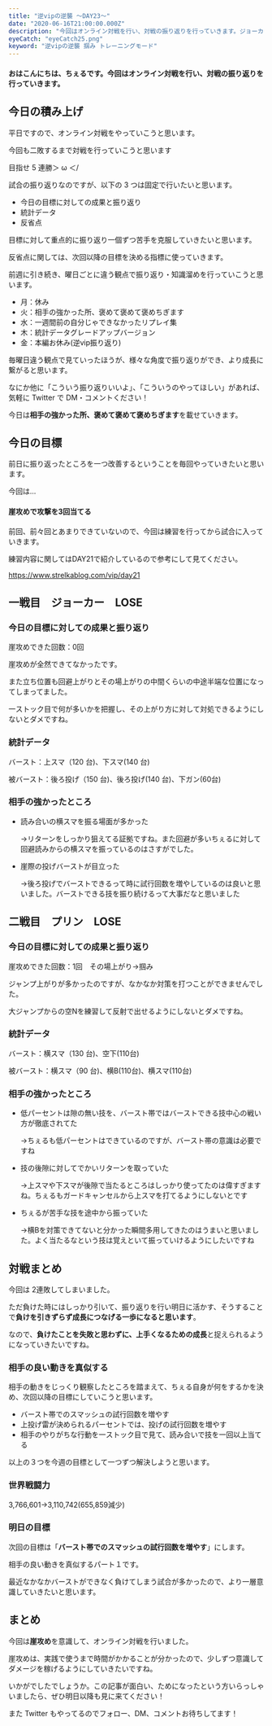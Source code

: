 ```yaml
---
title: "逆vipの逆襲 ～DAY23～"
date: "2020-06-16T21:00:00.000Z"
description: "今回はオンライン対戦を行い、対戦の振り返りを行っていきます。ジョーカー、プリンと戦いました。"
eyeCatch: "eyeCatch25.png"
keyword: "逆vipの逆襲 掴み トレーニングモード"
---
```


#### おはこんにちは、ちぇるです。今回はオンライン対戦を行い、対戦の振り返りを行っていきます。

## 今日の積み上げ

平日ですので、オンライン対戦をやっていこうと思います。<br>

今回も二敗するまで対戦を行っていこうと思います<br>

目指せ 5 連勝＞ ω ＜/<br>

試合の振り返りなのですが、以下の 3 つは固定で行いたいと思います。

- 今日の目標に対しての成果と振り返り
- 統計データ
- 反省点

目標に対して重点的に振り返り一個ずつ苦手を克服していきたいと思います。<br>

反省点に関しては、次回以降の目標を決める指標に使っていきます。<br>

前週に引き続き、曜日ごとに違う観点で振り返り・知識溜めを行っていこうと思います。<br>

- 月：休み
- 火：相手の強かった所、褒めて褒めて褒めちぎます
- 水：一週間前の自分じゃできなかったリプレイ集
- 木：統計データグレードアップバージョン
- 金：本編お休み(逆vip振り返り)

毎曜日違う観点で見ていったほうが、様々な角度で振り返りができ、より成長に繋がると思います。<br>

なにか他に「こういう振り返りいいよ」、「こういうのやってほしい」があれば、気軽に Twitter で DM・コメントください！<br>

今日は**相手の強かった所、褒めて褒めて褒めちぎます**を載せていきます。<br>

## 今日の目標

前日に振り返ったところを一つ改善するということを毎回やっていきたいと思います。<br>

今回は...<br>

#### 崖攻めで攻撃を3回当てる

前回、前々回とあまりできていないので、今回は練習を行ってから試合に入っていきます。<br>

練習内容に関してはDAY21で紹介しているので参考にして見てください。<br>

https://www.strelkablog.com/vip/day21

## 一戦目　ジョーカー　LOSE

### 今日の目標に対しての成果と振り返り

崖攻めできた回数：0回　

崖攻めが全然できてなかったです。<br>

また立ち位置も回避上がりとその場上がりの中間くらいの中途半端な位置になってしまってました。<br>

一ストック目で何が多いかを把握し、その上がり方に対して対処できるようにしないとダメですね。

### 統計データ

バースト：上スマ（120 台)、下スマ(140 台)

被バースト：後ろ投げ（150 台)、後ろ投げ(140 台)、下ガン(60台)

### 相手の強かったところ

- 読み合いの横スマを振る場面が多かった

  →リターンをしっかり狙えてる証拠ですね。また回避が多いちぇるに対して回避読みからの横スマを振っているのはさすがでした。

- 崖際の投げバーストが目立った

  →後ろ投げでバーストできるって時に試行回数を増やしているのは良いと思いました。バーストできる技を振り続けるって大事だなと思いました

## 二戦目　プリン　LOSE

### 今日の目標に対しての成果と振り返り

崖攻めできた回数：1回　その場上がり→掴み

ジャンプ上がりが多かったのですが、なかなか対策を打つことができませんでした。<br>

大ジャンプからの空Nを練習して反射で出せるようにしないとダメですね。

### 統計データ

バースト：横スマ（130 台)、空下(110台)

被バースト：横スマ（90 台)、横B(110台)、横スマ(110台)

### 相手の強かったところ

- 低パーセントは隙の無い技を、バースト帯ではバーストできる技中心の戦い方が徹底されてた

  →ちぇるも低パーセントはできているのですが、バースト帯の意識は必要ですね

- 技の後隙に対してでかいリターンを取っていた

  →上スマや下スマが後隙で当たるところはしっかり使ってたのは偉すぎますね。ちぇるもガードキャンセルから上スマを打てるようにしないとです

* ちぇるが苦手な技を途中から振っていた

  →横Bを対策できてないと分かった瞬間多用してきたのはうまいと思いました。よく当たるなという技は覚えといて振っていけるようにしたいですね



## 対戦まとめ

今回は 2連敗してしまいました。<br>

ただ負けた時にはしっかり引いて、振り返りを行い明日に活かす、そうすることで**負けを引きずらず成長につなげる一歩になると思います**。<br>

なので、**負けたことを失敗と思わずに、上手くなるための成長**と捉えられるようになっていきたいですね。

### 相手の良い動きを真似する

相手の動きをじっくり観察したところを踏まえて、ちぇる自身が何をするかを決め、次回以降の目標にしていこうと思います。

* バースト帯でのスマッシュの試行回数を増やす
* 上投げ雷が決められるパーセントでは、投げの試行回数を増やす
* 相手のやりがちな行動を一ストック目で見て、読み合いで技を一回以上当てる

以上の３つを今週の目標として一つずつ解決しようと思います。

### 世界戦闘力

3,766,601→3,110,742(655,859減少)

### 明日の目標

次回の目標は「**バースト帯でのスマッシュの試行回数を増やす**」にします。<br>

相手の良い動きを真似するパート１です。<br>

最近なかなかバーストができなく負けてしまう試合が多かったので、より一層意識していきたいと思います。

## まとめ

今回は**崖攻め**を意識して、オンライン対戦を行いました。<br>

崖攻めは、実践で使うまで時間がかかることが分かったので、少しずつ意識してダメージを稼げるようにしていきたいですね。<br>

いかがでしたでしょうか。この記事が面白い、ためになったという方いらっしゃいましたら、ぜひ明日以降も見に来てください！<br>

また Twitter もやってるのでフォロー、DM、コメントお待ちしてます！
